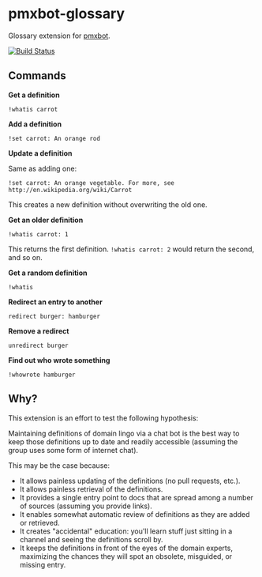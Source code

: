 # pmxbot-glossary

Glossary extension for [pmxbot](https://bitbucket.org/yougov/pmxbot/wiki/Home).

[![Build Status](https://travis-ci.org/harveyr/pmxbot-glossary.svg?branch=master)](https://travis-ci.org/harveyr/pmxbot-glossary)

## Commands

**Get a definition**

`!whatis carrot`

**Add a definition**

`!set carrot: An orange rod`

**Update a definition**

Same as adding one:

`!set carrot: An orange vegetable. For more, see http://en.wikipedia.org/wiki/Carrot`

This creates a new definition without overwriting the old one.

**Get an older definition**

`!whatis carrot: 1`

This returns the first definition. `!whatis carrot: 2` would return the second,
and so on.

**Get a random definition**

`!whatis`

**Redirect an entry to another**

`redirect burger: hamburger`

**Remove a redirect**

`unredirect burger`

**Find out who wrote something**

`!whowrote hamburger`

 
## Why?

This extension is an effort to test the following hypothesis:

Maintaining definitions of domain lingo via a chat bot is the
best way to keep those definitions up to date and readily accessible
(assuming the group uses some form of internet chat).

This may be the case because:

* It allows painless updating of the definitions (no pull requests, etc.).
* It allows painless retrieval of the definitions.
* It provides a single entry point to docs that are spread among a number
  of sources (assuming you provide links).
* It enables somewhat automatic review of definitions as they are added
  or retrieved.
* It creates "accidental" education: you'll learn stuff just sitting in a
  channel and seeing the definitions scroll by.
* It keeps the definitions in front of the eyes of the
  domain experts, maximizing the chances they will spot an obsolete,
  misguided, or missing entry.
